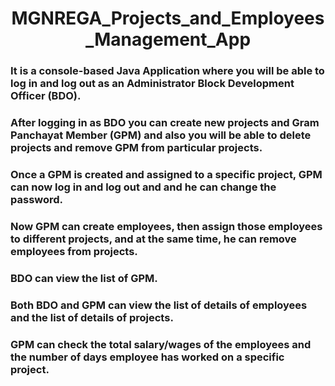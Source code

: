 <h1 align="center" >MGNREGA_Projects_and_Employees_Management_App</h1>


<h3 align="left" >It is a console-based Java Application where you will be able to log in and log out as an Administrator Block Development Officer (BDO).</h3>
<h3 align="left" >After logging in as BDO you can create new projects and Gram Panchayat Member (GPM) and also you will be able to delete projects and remove GPM from particular projects.</h3>
<h3 align="left" >Once a GPM is created and assigned to a specific project, GPM can now log in and log out and and he can change the password.</h3>
<h3 align="left" >Now GPM can create employees, then assign those employees to different projects, and at the same time, he can remove employees from projects.</h3>
<h3 align="left" >BDO can view the list of GPM.</h3>
<h3 align="left" >Both BDO and GPM can view the list of details of employees and the list of details of projects.</h3>
<h3 align="left" >GPM can check the total salary/wages of the employees and the number of days employee has worked on a specific project.</h3>
